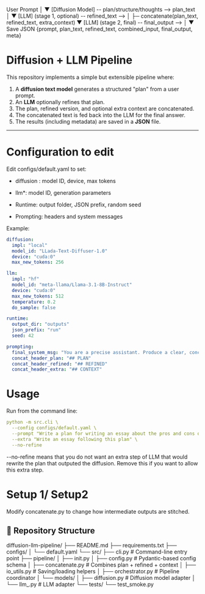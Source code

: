 User Prompt
   │
   ▼
[Diffusion Model]  -- plan/structure/thoughts -->  plan_text
   │
   ▼
[LLM] (stage 1, optional)  -- refined_text -->
   │
   ├─ concatenate(plan_text, refined_text, extra_context)
   ▼
[LLM] (stage 2, final)  -- final_output -->
   │
   ▼
Save JSON {prompt, plan_text, refined_text, combined_input, final_output, meta}



# Diffusion + LLM Pipeline

This repository implements a simple but extensible pipeline where:

1. A **diffusion text model** generates a structured "plan" from a user prompt.
2. An **LLM** optionally refines that plan.
3. The plan, refined version, and optional extra context are concatenated.
4. The concatenated text is fed back into the LLM for the final answer.
5. The results (including metadata) are saved in a **JSON** file.

---


# Configuration to edit
Edit configs/default.yaml to set:

* diffusion : model ID, device, max tokens

* llm*: model ID, generation parameters

* Runtime: output folder, JSON prefix, random seed

* Prompting: headers and system messages

Example:

```yaml
diffusion:
  impl: "local"
  model_id: "LLada-Text-Diffuser-1.0"
  device: "cuda:0"
  max_new_tokens: 256

llm:
  impl: "hf"
  model_id: "meta-llama/Llama-3.1-8B-Instruct"
  device: "cuda:0"
  max_new_tokens: 512
  temperature: 0.2
  do_sample: false

runtime:
  output_dir: "outputs"
  json_prefix: "run"
  seed: 42

prompting:
  final_system_msg: "You are a precise assistant. Produce a clear, concise answer."
  concat_header_plan: "## PLAN"
  concat_header_refined: "## REFINED"
  concat_header_extra: "## CONTEXT" 
```

# Usage

Run from the command line:
```yaml
python -m src.cli \
  --config configs/default.yaml \
  --prompt "Write a plan for writing an essay about the pros and cons of artificial intelligence in education. " \
  --extra "Write an essay following this plan" \
  --no-refine
```
--no-refine means that you do not want an extra step of LLM that would rewrite the plan that outputed the diffusion. Remove this if you want to allow this extra step.

# Setup 1/ Setup2
Modify concatenate.py to change how intermediate outputs are stitched.



## 📂 Repository Structure

diffusion-llm-pipeline/
├── README.md
├── requirements.txt
├── configs/
│ └── default.yaml
└── src/
├── cli.py # Command-line entry point
├── pipeline/
│ ├── init.py
│ ├── config.py # Pydantic-based config schema
│ ├── concatenate.py # Combines plan + refined + context
│ ├── io_utils.py # Saving/loading helpers
│ ├── orchestrator.py # Pipeline coordinator
│ └── models/
│ ├── diffusion.py # Diffusion model adapter
│ └── llm_.py # LLM adapter
└── tests/
└── test_smoke.py

